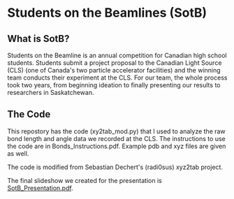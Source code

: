 # Students on the Beamlines (SotB)

## What is SotB?

Students on the Beamline is an annual competition for Canadian high school students. Students submit a project proposal to the Canadian Light Source (CLS) (one of Canada's two particle accelerator facilities) and the winning team conducts their experiment at the CLS. For our team, the whole process took two years, from beginning ideation to finally presenting our results to researchers in Saskatchewan.

## The Code

This repostory has the code (xy2tab_mod.py) that I used to analyze the raw bond length and angle data we recorded at the CLS. The instructions to use the code are in Bonds_Instructions.pdf. Example pdb and xyz files are given as well.

The code is modified from Sebastian Dechert's (radi0sus) xyz2tab project.

The final slideshow we created for the presentation is [SotB_Presentation.pdf](https://github.com/AkiraY1/StudentsOnTheBeamline/blob/main/SotB_Presentation.pdf).